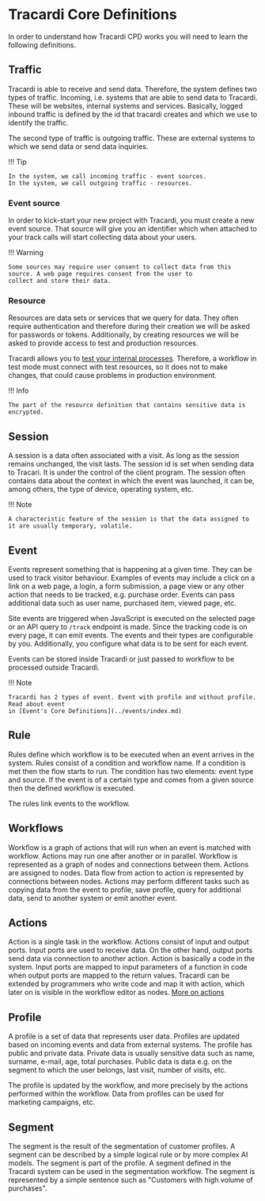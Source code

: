 # Tracardi Core Definitions

In order to understand how Tracardi CPD works you will need to learn the following definitions.

## Traffic

Tracardi is able to receive and send data. Therefore, the system defines two types of traffic. Incoming, i.e. systems that
are able to send data to Tracardi. These will be websites, internal systems and services. Basically, logged inbound
traffic is defined by the id that tracardi creates and which we use to identify the traffic.

The second type of traffic is outgoing traffic. These are external systems to which we send data or send data inquiries.

!!! Tip

    In the system, we call incoming traffic - event sources.
    In the system, we call outgoing traffic - resources.

### Event source

In order to kick-start your new project with Tracardi, you must create a new event source. That source will give you an
identifier which when attached to your track calls will start collecting data about your users.

!!! Warning

    Some sources may require user consent to collect data from this source. A web page requires consent from the user to
    collect and store their data.

### Resource

Resources are data sets or services that we query for data. They often require authentication and therefore during their
creation we will be asked for passwords or tokens. Additionally, by creating resources we will be asked to provide 
access to test and production resources.

Tracardi allows you to [test your internal processes](../flow/index.md). Therefore, a workflow in test mode must connect 
with test resources, so it does not to make changes, that could cause problems in production environment.

!!! Info

    The part of the resource definition that contains sensitive data is encrypted. 

## Session

A session is a data often associated with a visit. As long as the session remains unchanged, the visit lasts. The session id is
set when sending data to Tracari. It is under the control of the client program. The session often contains data about the 
context in which the event was launched, it can be, among others, the type of device, operating system, etc.

!!! Note
    
    A characteristic feature of the session is that the data assigned to it are usually temporary, volatile.


## Event

Events represent something that is happening at a given time. They can be used to track
visitor behaviour. Examples of events may include a click on a link on a web page, a login, a form submission, a page
view or any other action that needs to be tracked, e.g. purchase order. Events can pass additional data such as user
name, purchased item, viewed page, etc.

Site events are triggered when JavaScript is executed on the selected page or an API query to `/track` endpoint is
made. Since the tracking code is on every page, it can emit events. The events and their types are configurable by you.
Additionally, you configure what data is to be sent for each event.

Events can be stored inside Tracardi or just passed to workflow to be processed outside Tracardi.

!!! Note 

    Tracardi has 2 types of event. Event with profile and without profile. Read about event 
    in [Event's Core Definitions](../events/index.md)

## Rule

Rules define which workflow is to be executed when an event arrives in the system. Rules consist of a condition and
workflow name. If a condition is met then the flow starts to run. The condition has two elements: event type and
source. If the event is of a certain type and comes from a given source then the defined workflow is executed. 

The rules link events to the workflow.

## Workflows

Workflow is a graph of actions that will run when an event is matched with workflow. Actions may run one after another or in
parallel. Workflow is represented as a graph of nodes and connections between them. Actions are assigned to nodes. Data
flow from action to action is represented by connections between nodes. Actions may perform different tasks such as
copying data from the event to profile, save profile, query for additional data, send to another system or emit another
event.

## Actions

Action is a single task in the workflow. Actions consist of input and output ports. Input ports are used to receive
data. On the other hand, output ports send data via connection to another action. Action is basically a code in the
system. Input ports are mapped to input parameters of a function in code when output ports are mapped to the return
values. Tracardi can be extended by programmers who write code and map it with action, which later on is visible in the
workflow editor as nodes. [More on actions](../flow/actions/index.md)

## Profile

A profile is a set of data that represents user data. Profiles are updated based on incoming events and data from
external systems. The profile has public and private data. Private data is usually sensitive data such as name, surname,
e-mail, age, total purchases. Public data is data e.g. on the segment to which the user belongs, last visit, number of
visits, etc.

The profile is updated by the workflow, and more precisely by the actions performed within the workflow. Data from
profiles can be used for marketing campaigns, etc.

## Segment

The segment is the result of the segmentation of customer profiles. A segment can be described by a simple logical rule
or by more complex AI models. The segment is part of the profile. A segment defined in the Tracardi system can be used
in the segmentation workflow. The segment is represented by a simple sentence such as "Customers with high volume of
purchases". 
  
